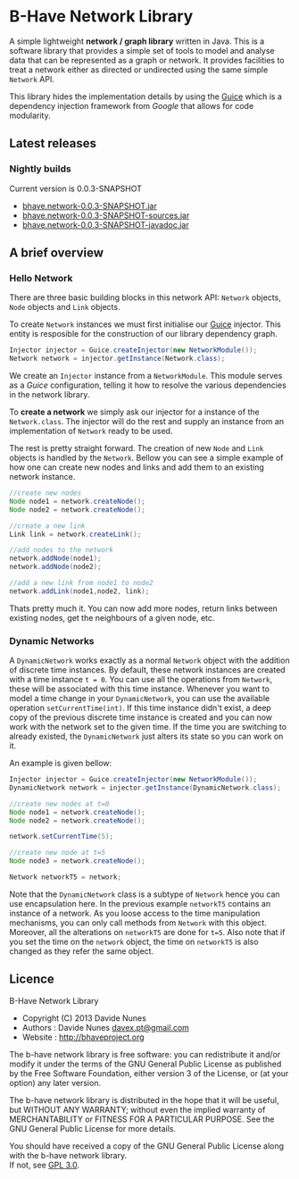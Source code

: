 # B-Have Network Library
A simple lightweight **network / graph library** written in Java. This is a software library that provides a simple set of tools 
to model and analyse data that can be represented as a graph or network. It provides facilities to treat a network
either as directed or undirected using the same simple `Network` API. 

This library hides the implementation details by using the [Guice](http://code.google.com/p/google-guice/)
which is a dependency injection framework from *Google* that allows for code modularity.

## Latest releases
### Nightly builds
Current version is 0.0.3-SNAPSHOT
* [bhave.network-0.0.3-SNAPSHOT.jar](http://dl.dropbox.com/u/336879/Projects/Releases/bhave.network-0.0.3-SNAPSHOT.jar)
* [bhave.network-0.0.3-SNAPSHOT-sources.jar](http://dl.dropbox.com/u/336879/Projects/Releases/bhave.network-0.0.3-SNAPSHOT-sources.jar)
* [bhave.network-0.0.3-SNAPSHOT-javadoc.jar](http://dl.dropbox.com/u/336879/Projects/Releases/bhave.network-0.0.3-SNAPSHOT-javadoc.jar)



## A brief overview
### Hello Network
There are three basic building blocks in this network API: `Network` objects, `Node` objects and `Link` objects.

To create `Network` instances we must first initialise our [Guice](http://code.google.com/p/google-guice/) injector. 
This entity is resposible for the construction of our library dependency graph. 

```java
Injector injector = Guice.createInjector(new NetworkModule());
Network network = injector.getInstance(Network.class);
```

We create an `Injector` instance from a `NetworkModule`. This module serves as a *Guice* configuration, telling 
it how to resolve the various dependencies in the network library.

To **create a network** we simply ask our injector for a instance of the `Network.class`. The injector 
will do the rest and supply an instance from an implementation of `Network` ready to be used.

The rest is pretty straight forward. The creation of new `Node` and `Link` objects is handled by the `Network`. 
Bellow you can see a simple example of how one can create new nodes and links and add them to an existing network 
instance.

```java
//create new nodes
Node node1 = network.createNode();
Node node2 = network.createNode();

//create a new link 
Link link = network.createLink();

//add nodes to the network
network.addNode(node1);
network.addNode(node2);

//add a new link from node1 to node2
network.addLink(node1,node2, link);
```

Thats pretty much it. You can now add more nodes, return links between existing nodes, get the neighbours of a 
given node, etc.

### Dynamic Networks
A `DynamicNetwork` works exactly as a normal `Network` object with the addition of discrete time instances. By default, these network instances are created with a time instance `t = 0`. You can use all the operations from `Network`, these will be
associated with this time instance. Whenever you want to model a time change in your `DynamicNetwork`, you can use the 
available operation `setCurrentTime(int)`. If this time instance didn't exist, a deep copy of the previous discrete time instance is created and you can now
work with the network set to the given time. If the time you are switching to already existed, the `DynamicNetwork` just 
alters its state so you can work on it.

An example is given bellow: 
```java
Injector injector = Guice.createInjector(new NetworkModule());
DynamicNetwork network = injector.getInstance(DynamicNetwork.class);

//create new nodes at t=0
Node node1 = network.createNode();
Node node2 = network.createNode();

network.setCurrentTime(5);

//create new node at t=5
Node node3 = network.createNode();

Network networkT5 = network;
```
Note that the `DynamicNetwork` class is a subtype of `Network` hence you can use encapsulation here. 
In the previous example `networkT5` contains an instance of a network. As you loose access to the time manipulation 
mechanisms, you can only call methods from `Network` with this object. Moreover, all the alterations on `networkT5` are
done for `t=5`. Also note that if you set the time on the `network` object, the time on `networkT5` is also changed as they 
refer the same object.

## Licence
 B-Have Network Library
 
 * Copyright (C) 2013 Davide Nunes 
 * Authors : Davide Nunes <davex.pt@gmail.com>
 * Website : http://bhaveproject.org
 
 The b-have network library is free software: you can redistribute it and/or modify
 it under the terms of the GNU General Public License as published by
 the Free Software Foundation, either version 3 of the License, or
 (at your option) any later version.
 
 The b-have network library is distributed in the hope that it will be useful,
 but WITHOUT ANY WARRANTY; without even the implied warranty of
 MERCHANTABILITY or FITNESS FOR A PARTICULAR PURPOSE.  See the
 GNU General Public License for more details.
 
 You should have received a copy of the GNU General Public License
 along with the b-have network library.  
 If not, see [GPL 3.0](http://www.gnu.org/licenses/gpl.html).
 
